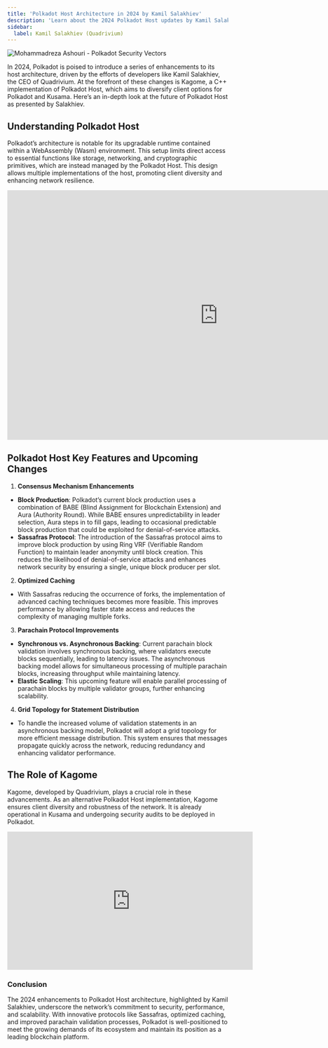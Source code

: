 ```yaml
---
title: 'Polkadot Host Architecture in 2024 by Kamil Salakhiev'
description: 'Learn about the 2024 Polkadot Host updates by Kamil Salakhiev, including block production and parachain protocol innovations.'
sidebar: 
  label: Kamil Salakhiev (Quadrivium)
---
```


![Mohammadreza Ashouri - Polkadot Security Vectors](/src/assets/sub0-2024/mohammadreza-sub0.webp)

In 2024, Polkadot is poised to introduce a series of enhancements to its host architecture, driven by the efforts of developers like Kamil Salakhiev, the CEO of Quadrivium. At the forefront of these changes is Kagome, a C++ implementation of Polkadot Host, which aims to diversify client options for Polkadot and Kusama. Here’s an in-depth look at the future of Polkadot Host as presented by Salakhiev.

Understanding Polkadot Host
---------------------------

Polkadot’s architecture is notable for its upgradable runtime contained within a WebAssembly (Wasm) environment. This setup limits direct access to essential functions like storage, networking, and cryptographic primitives, which are instead managed by the Polkadot Host. This design allows multiple implementations of the host, promoting client diversity and enhancing network resilience.

<iframe allowfullscreen="allowfullscreen" frameborder="0" height="569" src="https://docs.google.com/presentation/d/e/2PACX-1vT7kNzWE-3WI0arXmjBaWjta4H6JwgHr2yf0SoZqmXXgjkSXW2Y5Kg-uJBRCwliZf5EKrCzLnwVRi8O/embed?start=false&loop=false&delayms=60000" width="960"></iframe>

Polkadot Host Key Features and Upcoming Changes
-----------------------------------------------

1. **Consensus Mechanism Enhancements**
  - **Block Production**: Polkadot’s current block production uses a combination of BABE (Blind Assignment for Blockchain Extension) and Aura (Authority Round). While BABE ensures unpredictability in leader selection, Aura steps in to fill gaps, leading to occasional predictable block production that could be exploited for denial-of-service attacks.
  - **Sassafras Protocol**: The introduction of the Sassafras protocol aims to improve block production by using Ring VRF (Verifiable Random Function) to maintain leader anonymity until block creation. This reduces the likelihood of denial-of-service attacks and enhances network security by ensuring a single, unique block producer per slot.
2. **Optimized Caching**
  - With Sassafras reducing the occurrence of forks, the implementation of advanced caching techniques becomes more feasible. This improves performance by allowing faster state access and reduces the complexity of managing multiple forks.
3. **Parachain Protocol Improvements**
  - **Synchronous vs. Asynchronous Backing**: Current parachain block validation involves synchronous backing, where validators execute blocks sequentially, leading to latency issues. The asynchronous backing model allows for simultaneous processing of multiple parachain blocks, increasing throughput while maintaining latency.
  - **Elastic Scaling**: This upcoming feature will enable parallel processing of parachain blocks by multiple validator groups, further enhancing scalability.
4. **Grid Topology for Statement Distribution**
  - To handle the increased volume of validation statements in an asynchronous backing model, Polkadot will adopt a grid topology for more efficient message distribution. This system ensures that messages propagate quickly across the network, reducing redundancy and enhancing validator performance.

The Role of Kagome
------------------

Kagome, developed by Quadrivium, plays a crucial role in these advancements. As an alternative Polkadot Host implementation, Kagome ensures client diversity and robustness of the network. It is already operational in Kusama and undergoing security audits to be deployed in Polkadot.

<iframe allowfullscreen="allowfullscreen" frameborder="0" height="315" src="https://www.youtube.com/embed/Lv2KQ2EDyM8?si=HXPqHo7R4tsTP7md" title="YouTube video player" width="560"></iframe>

### Conclusion

The 2024 enhancements to Polkadot Host architecture, highlighted by Kamil Salakhiev, underscore the network’s commitment to security, performance, and scalability. With innovative protocols like Sassafras, optimized caching, and improved parachain validation processes, Polkadot is well-positioned to meet the growing demands of its ecosystem and maintain its position as a leading blockchain platform.